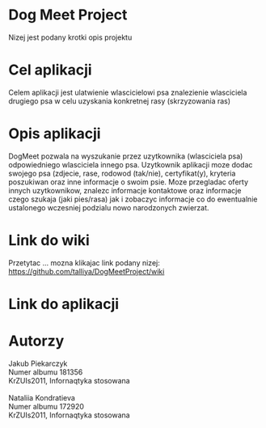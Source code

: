 # Dog Meet Project
Nizej jest podany krotki opis projektu
<br>
# Cel aplikacji
Celem aplikacji jest ulatwienie wlascicielowi psa znalezienie wlasciciela drugiego psa w celu uzyskania konkretnej rasy (skrzyzowania ras)
<br>
# Opis aplikacji
DogMeet pozwala na wyszukanie przez uzytkownika (wlasciciela psa) odpowiedniego wlasciciela innego psa. Uzytkownik aplikacji moze dodac swojego psa (zdjecie, rase, rodowod (tak/nie), certyfikat(y), kryteria poszukiwan oraz inne informacje o swoim psie. Moze przegladac oferty innych uzytkownikow, znalezc informacje kontaktowe oraz informacje czego szukaja (jaki pies/rasa) jak i zobaczyc informacje co do ewentualnie ustalonego wczesniej podzialu nowo narodzonych zwierzat.

# Link do wiki
Przetytac ... mozna klikajac link podany nizej:<br>
https://github.com/talliya/DogMeetProject/wiki
<br>
# Link do aplikacji


# Autorzy
Jakub Piekarczyk<br>
Numer albumu 181356<br>
KrZUIs2011, Infornaqtyka stosowana<br>
<br>
Nataliia Kondratieva<br>
Numer albumu 172920<br>
KrZUIs2011, Infornaqtyka stosowana<br>
